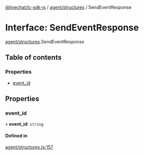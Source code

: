 [@livechat/lc-sdk-js](../README.md) / [agent/structures](../modules/agent_structures.md) / SendEventResponse

# Interface: SendEventResponse

[agent/structures](../modules/agent_structures.md).SendEventResponse

## Table of contents

### Properties

- [event\_id](agent_structures.SendEventResponse.md#event_id)

## Properties

### event\_id

• **event\_id**: `string`

#### Defined in

[agent/structures.ts:157](https://github.com/livechat/lc-sdk-js/blob/951da85/src/agent/structures.ts#L157)
